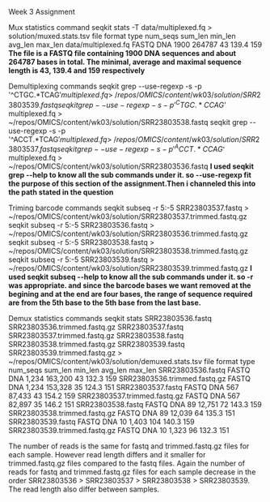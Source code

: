 Week 3 Assignment

Mux statistics command
seqkit stats -T data/multiplexed.fq > solution/muxed.stats.tsv
file    format  type    num_seqs        sum_len min_len avg_len max_len
data/multiplexed.fq     FASTQ   DNA     1900    264787  43      139.4   159
**The file is a FASTQ file containing 1900 DNA sequences and about 264787 bases in total. The minimal, average and maximal sequence length is 43, 139.4 and 159 respectively**

Demultiplexing commands
seqkit grep --use-regexp -s -p '^CTGC.*TCAG$' multiplexed.fq > ~/repos/OMICS/content/wk03/solution/SRR23803539.fastq
seqkit grep --use-regexp -s -p '^CTGC.*CCAG$' multiplexed.fq > ~/repos/OMICS/content/wk03/solution/SRR23803538.fastq
seqkit grep --use-regexp -s -p '^ACCT.*TCAG$' multiplexed.fq > ~/repos/OMICS/content/wk03/solution/SRR23803537.fastq
seqkit grep --use-regexp -s -p '^ACCT.*CCAG$' multiplexed.fq > ~/repos/OMICS/content/wk03/solution/SRR23803536.fastq
  **I used seqkit grep --help to know all the sub commands under it. so --use-regexp fit the purpose of this section of the assignment.Then i channeled this into the path stated in the question** 

Triming barcode commands
seqkit subseq -r 5:-5 SRR23803537.fastq > ~/repos/OMICS/content/wk03/solution/SRR23803537.trimmed.fastq.gz
seqkit subseq -r 5:-5 SRR23803536.fastq > ~/repos/OMICS/content/wk03/solution/SRR23803536.trimmed.fastq.gz
seqkit subseq -r 5:-5 SRR23803538.fastq > ~/repos/OMICS/content/wk03/solution/SRR23803538.trimmed.fastq.gz
seqkit subseq -r 5:-5 SRR23803539.fastq > ~/repos/OMICS/content/wk03/solution/SRR23803539.trimmed.fastq.gz
  **I used seqkit subseq --help to know all the sub commands under it. so -r was appropriate. and since the barcode bases we want removed at the begining and at the end are four bases, the range of sequence required are from the 5th base to the 5th base from the last base.**
  
Demux statistics commands
seqkit stats SRR23803536.fastq SRR23803536.trimmed.fastq.gz SRR23803537.fastq SRR23803537.trimmed.fastq.gz SRR23803538.fastq SRR23803538.trimmed.fastq.gz SRR23803539.fastq SRR23803539.trimmed.fastq.gz > ~/repos/OMICS/content/wk03/solution/demuxed.stats.tsv
file                          format  type  num_seqs  sum_len  min_len  avg_len  max_len
SRR23803536.fastq             FASTQ   DNA      1,234  163,200       43    132.3      159
SRR23803536.trimmed.fastq.gz  FASTQ   DNA      1,234  153,328       35    124.3      151
SRR23803537.fastq             FASTQ   DNA        567   87,433       43    154.2      159
SRR23803537.trimmed.fastq.gz  FASTQ   DNA        567   82,897       35    146.2      151
SRR23803538.fastq             FASTQ   DNA         89   12,751       72    143.3      159
SRR23803538.trimmed.fastq.gz  FASTQ   DNA         89   12,039       64    135.3      151
SRR23803539.fastq             FASTQ   DNA         10    1,403      104    140.3      159
SRR23803539.trimmed.fastq.gz  FASTQ   DNA         10    1,323       96    132.3      151

The number of reads is the same for fastq and trimmed.fastq.gz files for each sample. However read length differs and it smaller for trimmed.fastq.gz files compared to the fastq files. Again the number of reads for fastq and trimmed.fastq.gz files for each sample decrease in the order SRR23803536 > SRR23803537 > SRR23803538 > SRR23803539. The read length also differ between samples.